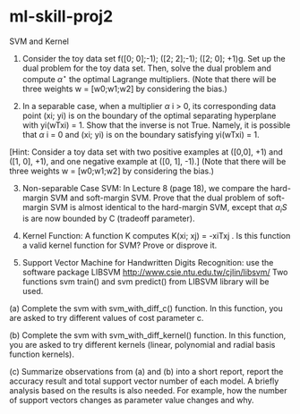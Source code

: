 # ml-skill-proj2
SVM and Kernel


1. Consider the toy data set f([0; 0];-1); ([2; 2];-1); ([2; 0]; +1)g. Set up the dual problem for the toy data set. Then, solve the dual problem and compute $\alpha^{\star}$ the optimal Lagrange multipliers. (Note that there will be three weights w = [w0;w1;w2] by considering the bias.)
   
2. In a separable case, when a multiplier $\alpha$ i > 0, its corresponding data point (xi; yi) is on the boundary of the optimal separating hyperplane with yi(wTxi) = 1. Show that the inverse is not True. Namely, it is possible that $\alpha$ i = 0 and (xi; yi) is on the boundary satisfying yi(wTxi) = 1.
   
[Hint: Consider a toy data set with two positive examples at ([0,0], +1) and ([1, 0], +1), and one negative example at ([0, 1], -1).] (Note that there will be three weights w = [w0;w1;w2] by considering the bias.)

3. Non-separable Case SVM: In Lecture 8 (page 18), we compare the hard-margin SVM and soft-margin SVM. Prove that the dual problem of soft-margin SVM is almost identical to the hard-margin SVM, except that $\alpha_{i}S$ is are now bounded by C (tradeoff parameter).
   
4. Kernel Function: A function K computes K(xi; xj) = -xiTxj . Is this function a valid kernel function for SVM? Prove or disprove it.

5.  Support Vector Machine for Handwritten Digits Recognition: use the software package LIBSVM http://www.csie.ntu.edu.tw/cjlin/libsvm/ 
Two functions svm train() and svm predict() from LIBSVM library will be used.

(a) Complete the svm with svm_with_diff_c() function. In this function, you are asked to try different values of cost parameter c.

(b) Complete the svm with svm_with_diff_kernel() function. In this function, you are asked to try different kernels (linear, polynomial and radial basis function kernels).

(c)  Summarize observations from (a) and (b) into a short report, report the accuracy result and total support vector number of each model. A briefly analysis based on the results is also needed. For example, how the number of support vectors changes as parameter value changes and why.
